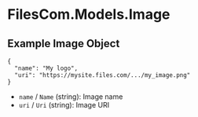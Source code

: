 # FilesCom.Models.Image

## Example Image Object

```
{
  "name": "My logo",
  "uri": "https://mysite.files.com/.../my_image.png"
}
```

* `name` / `Name`  (string): Image name
* `uri` / `Uri`  (string): Image URI
